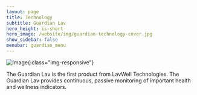 ```yaml
---
layout: page
title: Technology
subtitle: Guardian Lav
hero_height: is-short
hero_image: /website/img/guardian-technology-cover.jpg
show_sidebar: false
menubar: guardian_menu
---
```


![Image](/website/img/guardian/guardian-lav.png){:class="img-responsive"}

The Guardian Lav is the first product from LavWell Technologies.  The Guardian Lav provides continuous, passive monitoring of important health and wellness indicators.
